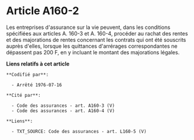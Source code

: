 # Article A160-2

Les entreprises d'assurance sur la vie peuvent, dans les conditions spécifiées aux articles A. 160-3 et A. 160-4, procéder au
rachat des rentes et des majorations de rentes concernant les contrats qui ont été souscrits auprès d'elles, lorsque les
quittances d'arrérages correspondantes ne dépassent pas 200 F, en y incluant le montant des majorations légales.

**Liens relatifs à cet article**

	**Codifié par**:

	  - Arrêté 1976-07-16

	**Cité par**:

	  - Code des assurances - art. A160-3 (V)
	  - Code des assurances - art. A160-4 (V)

	**Liens**:

	  - TXT_SOURCE: Code des assurances - art. L160-5 (V)
